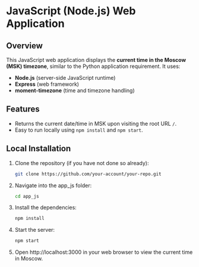 # JavaScript (Node.js) Web Application

## Overview

This JavaScript web application displays the **current time in the Moscow (MSK) timezone**, similar to the Python application requirement. It uses:

- **Node.js** (server-side JavaScript runtime)
- **Express** (web framework)
- **moment-timezone** (time and timezone handling)

## Features

- Returns the current date/time in MSK upon visiting the root URL `/`.
- Easy to run locally using `npm install` and `npm start`.

## Local Installation

1. Clone the repository (if you have not done so already):
    ```bash
   git clone https://github.com/your-account/your-repo.git
2. Navigate into the app_js folder:
    ```bash
   cd app_js
3. Install the dependencies:
    ```bash
   npm install
4. Start the server:
    ```bash
   npm start
5. Open http://localhost:3000 in your web browser to view the current time in Moscow.
